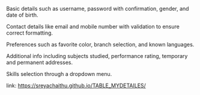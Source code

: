 Basic details such as username, password with confirmation, gender, and date of birth.

Contact details like email and mobile number with validation to ensure correct formatting.

Preferences such as favorite color, branch selection, and known languages.

Additional info including subjects studied, performance rating, temporary and permanent addresses.

Skills selection through a dropdown menu.

link: https://sreyachaithu.github.io/TABLE_MYDETAILES/
